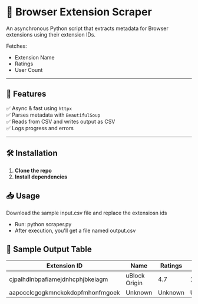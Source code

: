 # 🧩 Browser Extension Scraper

An asynchronous Python script that extracts metadata for Browser extensions using their extension IDs.

Fetches:
- Extension Name
- Ratings
- User Count

---

## 🚀 Features

✅ Async & fast using `httpx`  
✅ Parses metadata with `BeautifulSoup`  
✅ Reads from CSV and writes output as CSV  
✅ Logs progress and errors  

---

## 🛠️ Installation

1. **Clone the repo**
2. **Install dependencies**

## 📥 Usage

Download the sample input.csv file and replace the extensiosn ids
- Run: python scraper.py
- After execution, you'll get a file named output.csv

## 🧪 Sample Output Table

| Extension ID                             | Name           | Ratings | Users | Status       |
|------------------------------------------|----------------|---------|-------|--------------|
| cjpalhdlnbpafiamejdnhcphjbkeiagm         | uBlock Origin  | 4.7     | 10M+  | Scraped      |
| aapocclcgogkmnckokdopfmhonfmgoek         | Unknown        | Unknown | Unknown | ScrapeFailed |



